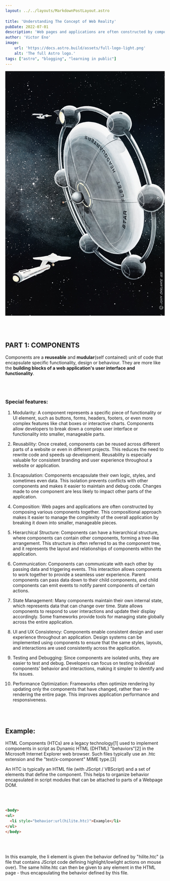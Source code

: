 ```yaml
---
layout: ../../layouts/MarkdownPostLayout.astro

title: 'Understanding The Concept of Web Reality'
pubDate: 2022-07-01
description: 'Web pages and applications are often constructed by composing various components together. Components can communicate with each other by passing data and triggering events.'
author: 'Victor Eno'
image:
    url: 'https://docs.astro.build/assets/full-logo-light.png'
    alt: 'The full Astro logo.'
tags: ["astro", "blogging", "learning in public"]
---
```

![img](../../assets/explorer.jpg)

<br></br>

## PART 1: COMPONENTS
Components are a **reuseable** and **mudular**(self contained) unit of code that encapsulate specific functionality, design or behaviour. They are more like the **building blocks of a web application's user interface and functionality**.

<br></br>

### Special features:
1. Modularity:
A component represents a specific piece of functionality or UI element, such as buttons, forms, headers, footers, or even more complex features like chat boxes or interactive charts. Components allow developers to break down a complex user interface or functionality into smaller, manageable parts.
2. Reusability:
Once created, components can be reused across different parts of a website or even in different projects. This reduces the need to rewrite code and speeds up development. Reusability is especially valuable for consistent branding and user experience throughout a website or application.
3. Encapsulation:
Components encapsulate their own logic, styles, and sometimes even data. This isolation prevents conflicts with other components and makes it easier to maintain and debug code. Changes made to one component are less likely to impact other parts of the application.
4. Composition:
Web pages and applications are often constructed by composing various components together. This compositional approach makes it easier to manage the complexity of the overall application by breaking it down into smaller, manageable pieces.
5. Hierarchical Structure:
Components can have a hierarchical structure, where components can contain other components, forming a tree-like arrangement. This structure is often referred to as the component tree, and it represents the layout and relationships of components within the application.
6. Communication:
Components can communicate with each other by passing data and triggering events. This interaction allows components to work together to provide a seamless user experience. Parent components can pass data down to their child components, and child components can emit events to notify parent components of certain actions.
7. State Management:
Many components maintain their own internal state, which represents data that can change over time. State allows components to respond to user interactions and update their display accordingly. Some frameworks provide tools for managing state globally across the entire application.
8. UI and UX Consistency:
Components enable consistent design and user experience throughout an application. Design systems can be implemented using components to ensure that the same styles, layouts, and interactions are used consistently across the application.
9. Testing and Debugging:
Since components are isolated units, they are easier to test and debug. Developers can focus on testing individual components' behavior and interactions, making it simpler to identify and fix issues.

10. Performance Optimization:
Frameworks often optimize rendering by updating only the components that have changed, rather than re-rendering the entire page. This improves application performance and responsiveness.

<br></br>

## Example:
HTML Components (HTCs) are a legacy technology[1] used to implement components in script as Dynamic HTML (DHTML) "behaviors"[2] in the Microsoft Internet Explorer web browser. Such files typically use an .htc extension and the "text/x-component" MIME type.[3]

An HTC is typically an HTML file (with JScript / VBScript) and a set of elements that define the component. This helps to organize behavior encapsulated in script modules that can be attached to parts of a Webpage DOM.

<br></br>

```html
<body>
<ul>
  <li style="behavior:url(hilite.htc)">Example</li>
</ul>
</body>
```
<br></br>

In this example, the li element is given the behavior defined by "hilite.htc" (a file that contains JScript code defining highlight/lowlight actions on mouse over). The same hilite.htc can then be given to any element in the HTML page - thus encapsulating the behavior defined by this file.
